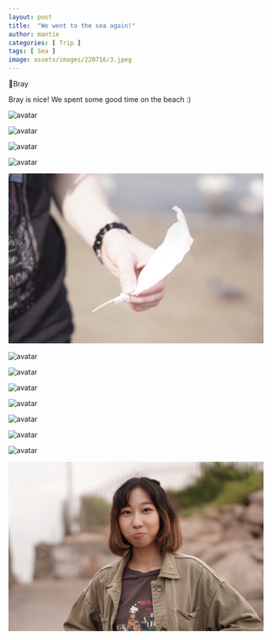 ```yaml
---
layout: post
title:  "We went to the sea again!"
author: mantie
categories: [ Trip ]
tags: [ Sea ]
image: assets/images/220716/3.jpeg
---
```




📍Bray



Bray is nice! We spent some good time on the beach :) 



![avatar](../assets/images/220716/1.jpeg)

![avatar](../assets/images/220716/2.jpeg)

![avatar](../assets/images/220716/3.jpeg)

![avatar](../assets/images/220716/4.jpeg)

![avatar](../assets/images/220716/5.jpeg)

![avatar](../assets/images/220716/6.jpeg)

![avatar](../assets/images/220716/7.jpeg)

![avatar](../assets/images/220716/8.jpeg)

![avatar](../assets/images/220716/9.jpeg)

![avatar](../assets/images/220716/10.jpeg)

![avatar](../assets/images/220716/11.jpeg)

![avatar](../assets/images/220716/12.jpeg)

![avatar](../assets/images/220716/13.jpeg)




